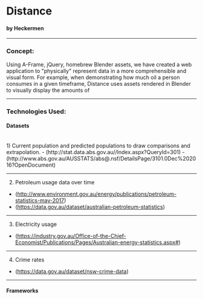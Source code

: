 # Distance

#### by Heckermen

---

### Concept:

Using A-Frame, jQuery, homebrew Blender assets, we have created a web application to "physically" represent data in a more comprehensible and visual form. For example, when demonstrating how much oil a person consumes in a given timeframe, Distance uses assets rendered in Blender to visually display the amounts of

---

### Technologies Used:

#### Datasets
<br/>
1) Current population and predicted populations to draw comparisons and extrapolation.
- (http://stat.data.abs.gov.au//Index.aspx?QueryId=301)
- (http://www.abs.gov.au/AUSSTATS/abs@.nsf/DetailsPage/3101.0Dec%202016?OpenDocument)

---

2) Petroleum usage data over time
- (http://www.environment.gov.au/energy/publications/petroleum-statistics-may-2017)
- (https://data.gov.au/dataset/australian-petroleum-statistics)

---

3) Electricity usage
- (https://industry.gov.au/Office-of-the-Chief-Economist/Publications/Pages/Australian-energy-statistics.aspx#)

---

4) Crime rates
- (https://data.gov.au/dataset/nsw-crime-data)


---

#### Frameworks
